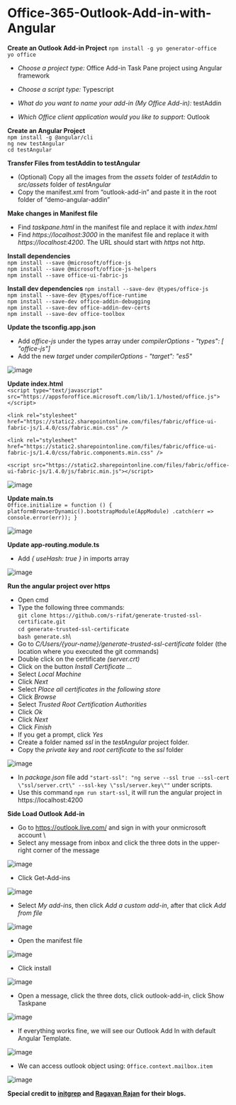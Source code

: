 # Office-365-Outlook-Add-in-with-Angular

**Create an Outlook Add-in Project** 
`npm install -g yo generator-office` \
`yo office`

* _Choose a project type:_
    Office Add-in Task Pane project using Angular framework

 * _Choose a script type:_ 
     Typescript
    
 * _What do you want to name your add-in (My Office Add-in):_
   testAddin

 * _Which Office client application would you like to support:_ 
   Outlook


**Create an Angular Project**\
`npm install -g @angular/cli`\
`ng new testAngular`\
`cd testAngular`

**Transfer Files from testAddin to testAngular**
* (Optional) Copy all the images from the _assets_ folder of _testAddin_ to _src/assets_ folder of _testAngular_
* Copy the manifest.xml from “outlook-add-in” and paste it in the root folder of “demo-angular-addin”

**Make changes in Manifest file**
* Find _taskpane.html_ in the manifest file and replace it with _index.html_
* Find _https://localhost:3000_ in the manifest file and replace it with _https://localhost:4200_. The URL should start with _https_ not _http_.

**Install dependencies** \
`npm install --save @microsoft/office-js` \
`npm install --save @microsoft/office-js-helpers` \
`npm install --save office-ui-fabric-js`

**Install dev dependencies**
`npm install --save-dev @types/office-js`\
`npm install --save-dev @types/office-runtime`\
`npm install --save-dev office-addin-debugging`\
`npm install --save-dev office-addin-dev-certs`\
`npm install --save-dev office-toolbox`

**Update the tsconfig.app.json**
* Add _office-js_ under the types array under _compilerOptions_ - _"types": [ "office-js"]_ 
* Add the new _target_ under _compilerOptions_ - _"target": "es5"_

![image](https://user-images.githubusercontent.com/47311938/219958768-4bd4a762-1706-47f1-b50e-93dd03552907.png)

**Update index.html**\
`<script type="text/javascript" src="https://appsforoffice.microsoft.com/lib/1.1/hosted/office.js"></script>` 

`<link rel="stylesheet" href="https://static2.sharepointonline.com/files/fabric/office-ui-fabric-js/1.4.0/css/fabric.min.css" />` 

`<link rel="stylesheet" href="https://static2.sharepointonline.com/files/fabric/office-ui-fabric-js/1.4.0/css/fabric.components.min.css" />` 

`<script src="https://static2.sharepointonline.com/files/fabric/office-ui-fabric-js/1.4.0/js/fabric.min.js"></script>`

![image](https://user-images.githubusercontent.com/47311938/219958085-c356920f-265b-4641-ae17-a757bdc2da24.png)

**Update main.ts** \
`Office.initialize = function () {
  platformBrowserDynamic().bootstrapModule(AppModule)
  .catch(err => console.error(err));
}`

![image](https://user-images.githubusercontent.com/47311938/219958850-8ccb525d-4b11-4007-b5b3-98db3b3224d3.png)

**Update app-routing.module.ts**
* Add _{ useHash: true }_ in imports array

![image](https://user-images.githubusercontent.com/47311938/219958908-39d3640a-7c23-4068-9766-b5aa5aec15bf.png)

**Run the angular project over https**
*	Open cmd
*	Type the following three commands:\
	`git clone https://github.com/s-rifat/generate-trusted-ssl-certificate.git`\
	`cd generate-trusted-ssl-certificate`\
	`bash generate.sh`\
*	Go to _C/Users/{your-name}/generate-trusted-ssl-certificate_ folder (the location where you executed the git commands)
*	Double click on the certificate _(server.crt)_
*	Click on the button _Install Certificate …_
*	Select _Local Machine_
*	Click _Next_
*	Select _Place all certificates in the following store_
*	Click _Browse_
*	Select _Trusted Root Certification Authorities_
*	Click _Ok_
*	Click _Next_
*	Click _Finish_
*	If you get a prompt, click _Yes_
*	Create a folder named _ssl_ in the _testAngular_ project folder.
*	Copy the _private key_ and _root certificate_ to the _ssl_ folder

![image](https://user-images.githubusercontent.com/47311938/219958652-21636754-836d-48b1-bef0-fba10d59c6bb.png)

* In _package.json_ file add `"start-ssl": "ng serve --ssl true --ssl-cert \"ssl/server.crt\" --ssl-key \"ssl/server.key\""` under scripts.
* Use this command `npm run start-ssl`, it will run the angular project in https://localhost:4200

**Side Load Outlook Add-in**
*	Go to https://outlook.live.com/ and sign in with your onmicrosoft account \
*	Select any message from inbox and click the three dots in the upper-right corner of the message

![image](https://user-images.githubusercontent.com/47311938/219959232-245b4c3a-423a-4af5-911a-fa9825989219.png)


* Click Get-Add-ins 


![image](https://user-images.githubusercontent.com/47311938/219959260-46f88c5c-4be1-4c88-a1e6-1ea6e7f47803.png)


* Select _My add-ins_, then click _Add a custom add-in_, after that click _Add from file_


![image](https://user-images.githubusercontent.com/47311938/219959314-5de1e01a-e96c-410e-a756-47b333efab90.png)


*	Open the manifest file


![image](https://user-images.githubusercontent.com/47311938/219959673-93445989-479a-491d-8c8e-4dbf029ab30e.png)


* 	Click install


![image](https://user-images.githubusercontent.com/47311938/219959709-0da6f988-aaa2-4bf4-b2f4-a68ddda66a6d.png)


* Open a message, click the three dots, click outlook-add-in, click Show Taskpane


![image](https://user-images.githubusercontent.com/47311938/219959740-2c1b9eb1-0251-4073-9ccc-26c71987f5b5.png)


* If everything works fine, we will see our Outlook Add In with default Angular Template.


![image](https://user-images.githubusercontent.com/47311938/219959771-1e55ca3f-05d4-492e-8b21-8c62a0e0bc4a.png)


* We can access outlook object using: `Office.context.mailbox.item` 


![image](https://user-images.githubusercontent.com/47311938/219959812-ee6cb228-df10-4152-9c26-d03f5673e4da.png)


 **Special credit to [initgrep](https://www.initgrep.com/posts/javascript/angular/microsoft-office-addin-using-angular-cli)
 and [Ragavan Rajan](https://ragavanrajan.medium.com/building-office-add-in-using-angular-8-209624ba61ed) for their blogs.**



















